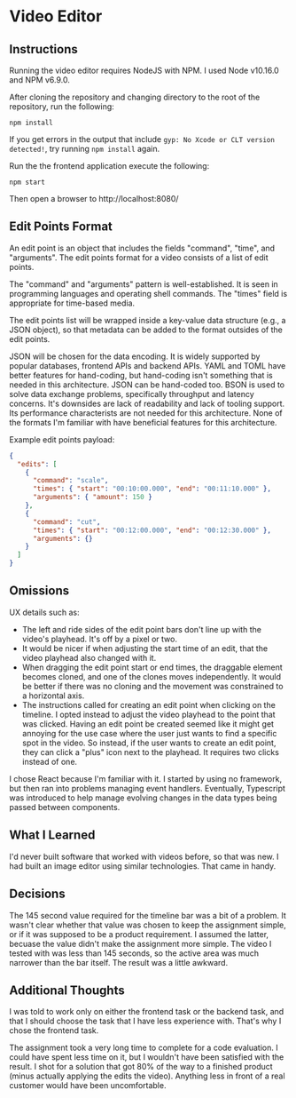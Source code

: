 # Video Editor

## Instructions

Running the video editor requires NodeJS with NPM. I used Node v10.16.0 and NPM v6.9.0.

After cloning the repository and changing directory to the root of the
repository, run the following:

```
npm install
```

If you get errors in the output that include `gyp: No Xcode or CLT version detected!`, try running
`npm install` again.

Run the the frontend application execute the following:

```
npm start
```

Then open a browser to http://localhost:8080/

## Edit Points Format

An edit point is an object that includes the fields "command", "time", and "arguments".
The edit points format for a video consists of a list of edit points.

The "command" and "arguments" pattern is well-established. It is seen in programming languages
and operating shell commands. The "times" field is appropriate for time-based media.

The edit points list will be wrapped inside a key-value data structure (e.g., a JSON object), so that
metadata can be added to the format outsides of the edit points.

JSON will be chosen for the data encoding. It is widely supported by popular databases, frontend
APIs and backend APIs. YAML and TOML have better features for hand-coding,
but hand-coding isn't something that is
needed in this architecture. JSON can be hand-coded too. BSON is used to solve data exchange
problems, specifically throughput and latency concerns. It's downsides are lack of readability
and lack of tooling support. Its performance characterists are not needed for this architecture.
None of the formats I'm familiar with have beneficial features for this architecture.

Example edit points payload:

```json
{
  "edits": [
    {
      "command": "scale",
      "times": { "start": "00:10:00.000", "end": "00:11:10.000" },
      "arguments": { "amount": 150 }
    },
    {
      "command": "cut",
      "times": { "start": "00:12:00.000", "end": "00:12:30.000" },
      "arguments": {}
    }
  ]
}
```

## Omissions

UX details such as:

- The left and ride sides of the edit point bars don't line up with the video's playhead. It's off by a pixel or two.
- It would be nicer if when adjusting the start time of an edit, that the video playhead also changed with it.
- When dragging the edit point start or end times, the draggable element becomes cloned, and one of the clones moves independently.
  It would be better if there was no cloning and the movement was constrained to a horizontal axis.
- The instructions called for creating an edit point when clicking on the timeline. I opted instead to adjust the video
  playhead to the point that was clicked. Having an edit point be created seemed like it might get annoying
  for the use case where the user just wants to find a specific spot in the video. So instead, if the user wants to
  create an edit point, they can click a "plus" icon next to the playhead. It requires two clicks instead of one.

I chose React because I'm familiar with it. I started by using no framework, but then ran into problems managing
event handlers. Eventually, Typescript was introduced to help manage evolving changes in the data types being passed
between components.

## What I Learned

I'd never built software that worked with videos before, so that was new. I had built an image editor using
similar technologies. That came in handy.

## Decisions

The 145 second value required for the timeline bar was a bit of a problem. It wasn't clear whether that value was chosen to keep the assignment
simple, or if it was supposed to be a product requirement. I assumed the latter, becuase the value didn't make the assignment more simple.
The video I tested with was less than 145 seconds, so the active area was much narrower than the bar itself.
The result was a little awkward.

## Additional Thoughts

I was told to work only on either the frontend task or the backend task, and that I should choose the task that I have less experience with.
That's why I chose the frontend task.

The assignment took a very long time to complete for a code evaluation. I could have spent less time on it, but I wouldn't have been satisfied
with the result. I shot for a solution that got 80% of the way to a finished product (minus actually applying the edits the video).
Anything less in front of a real customer would have been uncomfortable.
